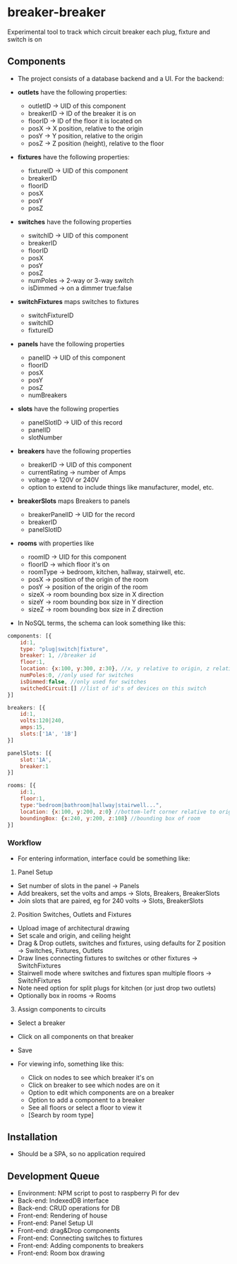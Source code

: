 # breaker-breaker
Experimental tool to track which circuit breaker each plug, fixture and switch is on 

## Components

* The project consists of a database backend and a UI. For the backend:
* **outlets** have the following properties: 
  * outletID -> UID of this component
  * breakerID -> ID of the breaker it is on
  * floorID -> ID of the floor it is located on
  * posX -> X position, relative to the origin
  * posY -> Y position, relative to the origin
  * posZ -> Z position (height), relative to the floor
* **fixtures** have the following properties:
  * fixtureID -> UID of this component
  * breakerID
  * floorID
  * posX
  * posY
  * posZ
* **switches** have the following properties
  * switchID -> UID of this component
  * breakerID
  * floorID
  * posX
  * posY
  * posZ
  * numPoles -> 2-way or 3-way switch
  * isDimmed -> on a dimmer true:false
* **switchFixtures** maps switches to fixtures
  * switchFixtureID
  * switchID
  * fixtureID
* **panels** have the following properties
  * panelID -> UID of this component
  * floorID
  * posX
  * posY
  * posZ
  * numBreakers
* **slots** have the following properties
  * panelSlotID -> UID of this record
  * panelID
  * slotNumber
* **breakers** have the following properties
  * breakerID -> UID of this component
  * currentRating -> number of Amps 
  * voltage -> 120V or 240V
  * option to extend to include things like manufacturer, model, etc.
* **breakerSlots** maps Breakers to panels
  * breakerPanelID -> UID for the record
  * breakerID
  * panelSlotID
* **rooms** with properties like 
  * roomID -> UID for this component
  * floorID -> which floor it's on
  * roomType -> bedroom, kitchen, hallway, stairwell, etc.
  * posX -> position of the origin of the room
  * posY -> position of the origin of the room
  * sizeX -> room bounding box size in X direction
  * sizeY -> room bounding box size in Y direction
  * sizeZ -> room bounding box size in Z direction

* In NoSQL terms, the schema can look something like this:
```javascript
components: [{
    id:1,
    type: "plug|switch|fixture",
    breaker: 1, //breaker id
    floor:1,
    location: {x:100, y:300, z:30}, //x, y relative to origin, z relative to floor
    numPoles:0, //only used for switches
    isDimmed:false, //only used for switches
    switchedCircuit:[] //list of id's of devices on this switch
}]
```
```javascript
breakers: [{
    id:1,
    volts:120|240,
    amps:15,
    slots:['1A', '1B']
}]
```
```javascript
panelSlots: [{
    slot:'1A',
    breaker:1
}]
```
```javascript
rooms: [{
    id:1,
    floor:1,
    type:"bedroom|bathroom|hallway|stairwell...",
    location: {x:100, y:200, z:0} //bottom-left corner relative to origin
    boundingBox: {x:240, y:200, z:108} //bounding box of room
}]
```

### Workflow

* For entering information, interface could be something like:
1. Panel Setup
  * Set number of slots in the panel -> Panels
  * Add breakers, set the volts and amps -> Slots, Breakers, BreakerSlots
  * Join slots that are paired, eg for 240 volts -> Slots, BreakerSlots

2. Position Switches, Outlets and Fixtures
  * Upload image of architectural drawing
  * Set scale and origin, and ceiling height
  * Drag & Drop outlets, switches and fixtures, using defaults for Z position -> Switches, Fixtures, Outlets
  * Draw lines connecting fixtures to switches or other fixtures -> SwitchFixtures
  * Stairwell mode where switches and fixtures span multiple floors -> SwitchFixtures
  * Note need option for split plugs for kitchen (or just drop two outlets)
  * Optionally box in rooms -> Rooms

3. Assign components to circuits
  * Select a breaker
  * Click on all components on that breaker
  * Save

* For viewing info, something like this:
  * Click on nodes to see which breaker it's on
  * Click on breaker to see which nodes are on it
  * Option to edit which components are on a breaker
  * Option to add a component to a breaker 
  * See all floors or select a floor to view it
  * [Search by room type]

## Installation

* Should be a SPA, so no application required

## Development Queue

* Environment: NPM script to post to raspberry Pi for dev
* Back-end: IndexedDB interface
* Back-end: CRUD operations for DB
* Front-end: Rendering of house
* Front-end: Panel Setup UI
* Front-end: drag&Drop components
* Front-end: Connecting switches to fixtures
* Front-end: Adding components to breakers
* Front-end: Room box drawing